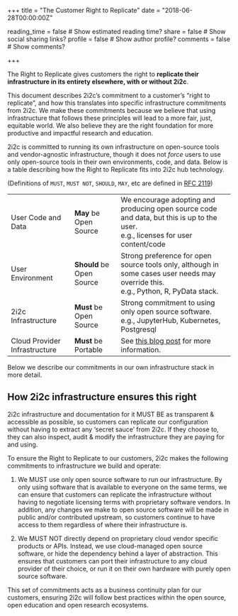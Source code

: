 +++
title = "The Customer Right to Replicate"
date = "2018-06-28T00:00:00Z"

reading_time = false  # Show estimated reading time?
share = false  # Show social sharing links?
profile = false  # Show author profile?
comments = false  # Show comments?

+++

The Right to Replicate gives customers the right to **replicate their infrastructure in its entirety elsewhere, with or without 2i2c**.

This document describes 2i2c’s commitment to a customer’s “right to replicate”, and how this translates into specific infrastructure commitments from 2i2c.  We make these commitments because we believe that using infrastructure that follows these principles will lead to a more fair, just, equitable world. We also believe they are the right foundation for more productive and impactful research and education.

2i2c is committed to running its own infrastructure on open-source tools and vendor-agnostic infrastructure, though it does not *force* users to use only open-source tools in their own environments, code, and data. Below is a table describing how the Right to Replicate fits into 2i2c hub technology. 

(Definitions of `MUST`, `MUST NOT`, `SHOULD`, `MAY`, etc are defined in [RFC 2119](https://tools.ietf.org/html/rfc2119))

<div id="rtr-table">

|                               |                           |                                                                                                                                          |
|-------------------------------|---------------------------|------------------------------------------------------------------------------------------------------------------------------------------|
| User Code and Data            | **May** be Open Source    | We encourage adopting and producing open source code and data, but this is up to the user. <br /> e.g., licenses for user content/code   |
| User Environment              | **Should** be Open Source | Strong preference for open source tools only, although in some cases user needs may override this. <br /> e.g., Python, R, PyData stack. |
| 2i2c Infrastructure           | **Must** be Open Source   | Strong commitment to using only open source software. <br />  e.g., JupyterHub, Kubernetes, Postgresql                                   |
| Cloud Provider Infrastructure | **Must** be Portable      | See [this blog post](https://words.yuvi.in/post/oss-in-the-cloud/) for more information.                                                 |

</div>

Below we describe our commitments in our own infrastructure stack in more detail.

## How 2i2c infrastructure ensures this right

2i2c infrastructure and documentation for it MUST BE as transparent & accessible as possible, so customers can replicate our configuration without having to extract any ‘secret sauce’ from 2i2c. If they choose to, they can also inspect, audit & modify the infrastructure they are paying for and using.

To ensure the Right to Replicate to our customers, 2i2c makes the following commitments to infrastructure we build and operate:

1. We MUST use only open source software to run our infrastructure. By only using software that is available to everyone on the same terms, we can ensure that customers can replicate the infrastructure without having to negotiate licensing terms with proprietary software vendors. In addition, any changes we make to open source software will be made in public and/or contributed upstream, so customers continue to have access to them regardless of where their infrastructure is. 

2. We MUST NOT directly depend on proprietary cloud vendor specific products or APIs. Instead, we use cloud-managed open source software, or hide the dependency behind a layer of abstraction. This ensures that customers can port their infrastructure to any cloud provider of their choice, or run it on their own hardware with purely open source software.

This set of commitments acts as a business continuity plan for our customers, ensuring 2i2c will follow best practices within the open source, open education and open research ecosystems.
